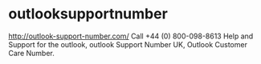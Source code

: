 # outlooksupportnumber
http://outlook-support-number.com/  Call +44 (0) 800-098-8613 Help and Support for the outlook, outlook Support Number UK, Outlook Customer Care Number.
